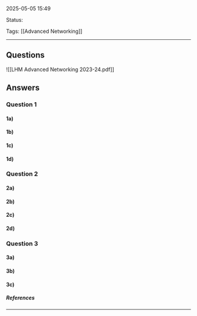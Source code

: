 2025-05-05 15:49

Status:

Tags: [[Advanced Networking]]

---

## Questions

![[LHM Advanced Networking 2023-24.pdf]]

## Answers


### Question 1

#### 1a)

#### 1b)

#### 1c)

#### 1d)

### Question 2

#### 2a)

#### 2b)

#### 2c)

#### 2d)

### Question 3

#### 3a)

#### 3b)


#### 3c)




##### References
----
